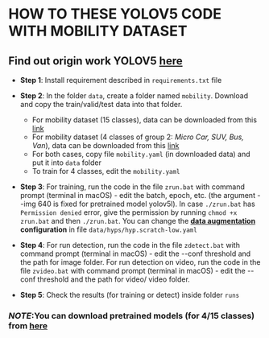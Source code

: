 # HOW TO THESE YOLOV5 CODE WITH MOBILITY DATASET

## Find out origin work YOLOV5 [here](https://github.com/ultralytics/yolov5)

+ **Step 1**: Install requirement described in `requirements.txt` file

+ **Step 2**: In the folder `data`, create a folder named `mobility`. Download and copy the train/valid/test data into that folder.
  + For mobility dataset (15 classes), data can be downloaded from this [link](https://drive.google.com/drive/folders/12EiV92VHRoM8R9N9SL-3okPG2TU1fl5b?usp=sharing)
  + For mobility dataset (4 classes of group 2: *Micro Car, SUV, Bus, Van*), data can be downloaded from this [link](https://drive.google.com/drive/folders/12EiV92VHRoM8R9N9SL-3okPG2TU1fl5b?usp=sharing)
  + For both cases, copy file `mobility.yaml` (in downloaded data) and put it into `data` folder
  + To train for 4 classes, edit the `mobility.yaml`

+ **Step 3**: For training, run the code in the file `zrun.bat` with command prompt (terminal in macOS) - edit the batch, epoch, etc. (the argument --img 640 is fixed for pretrained model yolov5l). In case `./zrun.bat` has `Permission denied` error, give the permission by running `chmod +x zrun.bat` and then `./zrun.bat`. You can change the **[data augmentation](https://blog.roboflow.com/yolov5-improvements-and-evaluation/) configuration** in file `data/hyps/hyp.scratch-low.yaml`

+ **Step 4**: For run detection, run the code in the file `zdetect.bat` with command prompt (terminal in macOS) - edit the --conf threshold and the path for image folder.
For run detection on video, run the code in the file `zvideo.bat` with command prompt (terminal in macOS) - edit the --conf threshold and the path for video/ video folder.

+ **Step 5**: Check the results (for training or detect) inside folder `runs`

### *NOTE*:You can download pretrained models (for 4/15 classes) from [here](https://drive.google.com/drive/folders/12EiV92VHRoM8R9N9SL-3okPG2TU1fl5b?usp=sharing)
